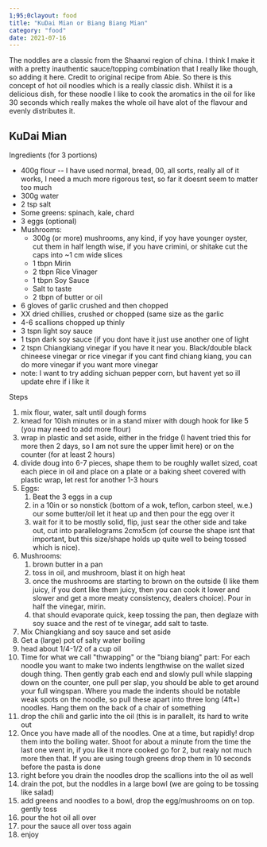 ```yaml
---
1;95;0clayout: food
title: "KuDai Mian or Biang Biang Mian"
category: "food"
date: 2021-07-16
---
```

The noddles are a classic from the Shaanxi region of china.  I think I make it with a pretty inauthentic sauce/topping combination that I really like though, so adding it here.  Credit to original recipe from Abie.  So there is this concept of hot oil noodles which is a really classic dish.  Whilst it is a delicious dish, for these noodle I like to cook the aromatics in the oil for like 30 seconds which really makes the whole oil have alot of the flavour and evenly distributes it.

<h2>KuDai Mian</h2>
Ingredients (for 3 portions)
<ul>
  <li> 400g  flour -- I have used normal, bread, 00, all sorts, really all of it works, I need a much more rigorous test, so far it doesnt seem to matter too much</li>
  <li> 300g water </li>
  <li> 2 tsp salt </li>
  <li> Some greens: spinach, kale, chard</li>
  <li> 3 eggs (optional) </li>
  <li> Mushrooms:
  <ul>
    <li>300g (or more) mushrooms, any kind, if yoy have younger oyster, cut them in half length wise, if you have crimini, or shitake cut the caps into ~1 cm wide slices
    <li>1 tbpn Mirin  </li>
    <li>2 tbpn Rice Vinager</li>
    <li>1 tbpn Soy Sauce</li>
    <li>Salt to taste</li>
    <li>2 tbpn of butter or oil</li>
  </ul>
  </li>
  <li>6 gloves of garlic crushed and then chopped</li>
  <li>XX dried chillies, crushed or chopped (same size as the garlic</li>
  <li>4-6 scallions chopped up thinly</li>
  <li>3 tspn light soy sauce</li>
  <li>1 tspn dark soy sauce (if you dont have it just use another one of light</li>
  <li>2 tspn Chiangkiang vinegar if you have it near you.  Black/double black chineese vinegar or rice vinegar if you cant find chiang kiang, you can do more vinegar if you want more vinegar </li>
  <li>note: I want to try adding sichuan pepper corn, but havent yet so ill update ehre if i like it </li>
</ul>

Steps
<ol>
  <li>mix flour, water, salt until dough forms</li>
  <li>knead for 10ish minutes or in a stand mixer with dough hook for like 5 (you may need to add more flour)</li>
  <li>wrap in plastic and set aside, either in the fridge (I havent tried this for more then 2 days, so I am not sure the upper limit here) or on the counter (for at least 2 hours)</li>
  <li>divide doug into 6-7 pieces, shape them to be roughly wallet sized, coat each piece in oil and place on a plate or a baking sheet covered with plastic wrap, let rest for another 1-3 hours</li>
  <li>Eggs:<ol>
    <li>Beat the 3 eggs in a cup</li>
    <li>in a 10in or so nonstick (bottom of a wok, teflon, carbon steel, w.e.) our some butter/oil let it heat up and then pour the egg over it</li>
    <li>wait for it to be mostly solid, flip, just sear the other side and take out, cut into parallelograms 2cmx5cm (of course the shape isnt that important, but this size/shape holds up quite well to being tossed which is nice). </li>
  </ol></li>
  <li>Mushrooms:<ol>
    <li>brown butter in a pan</li>
    <li>toss in oil, and mushroom, blast it on high heat</li>
    <li>once the mushrooms are starting to brown on the outside (I like them juicy, if you dont like them juicy, then you can cook it lower and slower and get a more meaty consistency, dealers choice).  Pour in half the vinegar, mirin.</li>
    <li>that should evaporate quick, keep tossing the pan, then deglaze with soy suace and the rest of te vinegar, add salt to taste.</li>
  </ol></li>
  <li>Mix Chiangkiang and soy sauce and set aside</li>
  <li>Get a (large) pot of salty water boiling</li>
  <li>head about 1/4-1/2 of a cup oil</li>
  <li>Time for what we call "thwapping" or the "biang biang" part: For each noodle you want to make two indents lengthwise on the wallet sized dough thing.  Then gently grab each end and slowly pull while slapping down on the counter, one pull per slap, you should be able to get around your full wingspan.  Where you made the indents should be notable weak spots on the noodle, so pull these apart into three long (4ft+) noodles.  Hang them on the back of a chair of something</li>
  <li>drop the chili and garlic into the oil (this is in parallelt, its hard to write out</li>
  <li>Once you have made all of the noodles.  One at a time, but rapidly! drop them into the boiling water.  Shoot for about a minute from the time the last one went in, if you like it more cooked go for 2, but realy not much more then that.  If you are using tough greens drop them in 10 seconds before the pasta is done</li>
  <li>right before you drain the noodles drop the scallions into the oil as well</li>
  <li>drain the pot, but the noddles in a large bowl (we are going to be tossing like salad)</li>
  <li>add greens and noodles to a bowl, drop the egg/mushrooms on on top. gently toss</li>
  <li>pour the hot oil all over</li>
  <li>pour the sauce all over toss again</li>
  <li>enjoy</li>
</ol>


